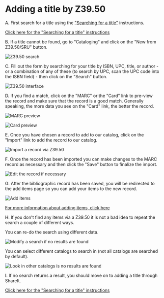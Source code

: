 # Adding a title by Z39.50

A. First search for a title using the ["Searching for a title"](../searching-for-a-title.md) instructions.

[Click here for the "Searching for a title" instructions](../searching-for-a-title.md)

B. If a title cannot be found, go to "Cataloging" and click on the "New from Z39.50/SRU" button.

![Z39.50 search](../.gitbook/assets/160-z39.jpg)

C. Fill out the form by searching for your title by ISBN, UPC, title, or author - or a combination of any of these (to search by UPC, scan the UPC code into the ISBN field) - then click on the "Search" button.

![Z39.50 interface](../.gitbook/assets/170-z39.jpg)

D. If you find a match, click on the "MARC" or the "Card" link to pre-view the record and make sure that the record is a good match.  Generally speaking, the more data you see on the "Card" link, the better the record.

![MARC preview](../.gitbook/assets/181-z39.jpg)

![Card preview](../.gitbook/assets/182-z39.jpg)

E. Once you have chosen a record to add to our catalog, click on the "Import" link to add the record to our catalog.

![Import a record via Z39.50](../.gitbook/assets/190-z39.jpg)

F. Once the record has been imported you can make changes to the MARC record as necessary and then click the "Save" button to finalize the import.

![Edit the record if necessary](../.gitbook/assets/200-z39.jpg)

G. After the bibliographic record has been saved, you will be redirected to the add items page so you can add your items to the new record.

![Add items](../.gitbook/assets/210-z39.jpg)

[For more information about adding items, click here](../.very-basic-cataloging/adding-an-item.md)

H. If you don't find any items via a Z39.50 it is not a bad idea to repeat the search a couple of different ways.

You can re-do the search using different data.

![Modify a search if no results are found](../.gitbook/assets/220-z39.jpg)

You can select different catalogs to search in (not all catalogs are searched by default).

![Look in other catalogs is no results are found](../.gitbook/assets/221-z39.jpg)

I. If no search returns a result, you should move on to adding a title through ShareIt.

[Click here for the "Searching for a title" instructions](./adding-a-title-from-shareit.md)

